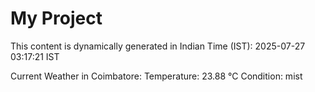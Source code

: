 # My Project

This content is dynamically generated in Indian Time (IST): 2025-07-27 03:17:21 IST


Current Weather in Coimbatore:
Temperature: 23.88 °C
Condition: mist
